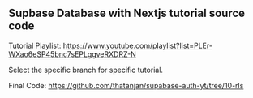 ## Supbase Database with Nextjs tutorial source code

Tutorial Playlist: https://www.youtube.com/playlist?list=PLEr-WXao6eSP45bnc7sEPLggveRXDRZ-N

Select the specific branch for specific tutorial.

Final Code: https://github.com/thatanjan/supabase-auth-yt/tree/10-rls
